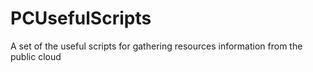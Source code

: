 # PCUsefulScripts
A set of the useful scripts for gathering resources information from the public cloud 
